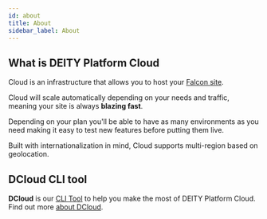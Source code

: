 ```yaml
---
id: about
title: About
sidebar_label: About
---
```


## What is DEITY Platform Cloud

Cloud is an infrastructure that allows you to host your <a href="https://deity.io" target="_blank" rel="noreferrer noopener"> Falcon site</a>.

Cloud will scale automatically depending on your needs and traffic, meaning your site is always **blazing fast**.

Depending on your plan you'll be able to have as many environments as you need making it easy to test new features before putting them live.

Built with internationalization in mind, Cloud supports multi-region based on geolocation.


## DCloud CLI tool

**DCloud** is our <a href="https://www.w3schools.com/whatis/whatis_cli.asp">CLI Tool</a> to help you make the most of DEITY Platform Cloud. Find out more [about DCloud](/docs/platform/cloud/dcloud).
